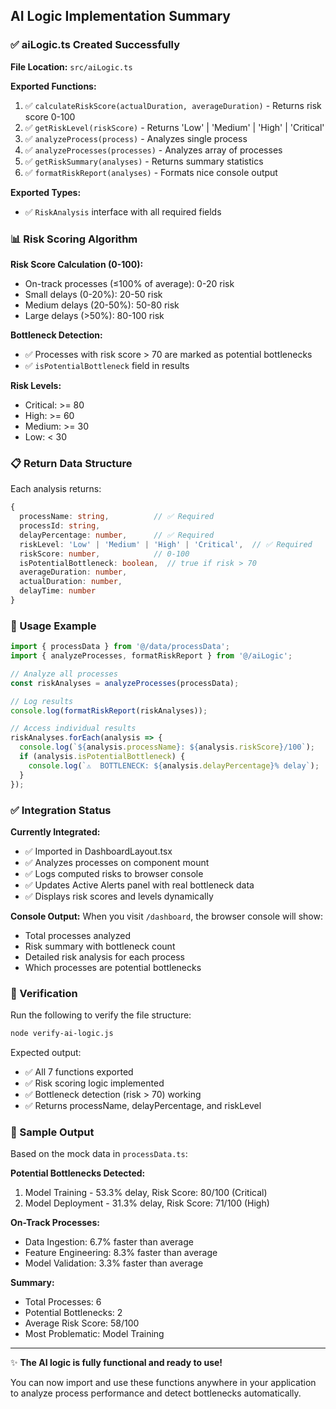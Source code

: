 ## AI Logic Implementation Summary

### ✅ aiLogic.ts Created Successfully

**File Location:** `src/aiLogic.ts`

**Exported Functions:**
1. ✅ `calculateRiskScore(actualDuration, averageDuration)` - Returns risk score 0-100
2. ✅ `getRiskLevel(riskScore)` - Returns 'Low' | 'Medium' | 'High' | 'Critical'
3. ✅ `analyzeProcess(process)` - Analyzes single process
4. ✅ `analyzeProcesses(processes)` - Analyzes array of processes
5. ✅ `getRiskSummary(analyses)` - Returns summary statistics
6. ✅ `formatRiskReport(analyses)` - Formats nice console output

**Exported Types:**
- ✅ `RiskAnalysis` interface with all required fields

### 📊 Risk Scoring Algorithm

**Risk Score Calculation (0-100):**
- On-track processes (≤100% of average): 0-20 risk
- Small delays (0-20%): 20-50 risk  
- Medium delays (20-50%): 50-80 risk
- Large delays (>50%): 80-100 risk

**Bottleneck Detection:**
- ✅ Processes with risk score > 70 are marked as potential bottlenecks
- ✅ `isPotentialBottleneck` field in results

**Risk Levels:**
- Critical: >= 80
- High: >= 60
- Medium: >= 30
- Low: < 30

### 📋 Return Data Structure

Each analysis returns:
```typescript
{
  processName: string,          // ✅ Required
  processId: string,
  delayPercentage: number,      // ✅ Required
  riskLevel: 'Low' | 'Medium' | 'High' | 'Critical',  // ✅ Required  
  riskScore: number,            // 0-100
  isPotentialBottleneck: boolean,  // true if risk > 70
  averageDuration: number,
  actualDuration: number,
  delayTime: number
}
```

### 🎯 Usage Example

```typescript
import { processData } from '@/data/processData';
import { analyzeProcesses, formatRiskReport } from '@/aiLogic';

// Analyze all processes
const riskAnalyses = analyzeProcesses(processData);

// Log results
console.log(formatRiskReport(riskAnalyses));

// Access individual results
riskAnalyses.forEach(analysis => {
  console.log(`${analysis.processName}: ${analysis.riskScore}/100`);
  if (analysis.isPotentialBottleneck) {
    console.log(`⚠️  BOTTLENECK: ${analysis.delayPercentage}% delay`);
  }
});
```

### ✅ Integration Status

**Currently Integrated:**
- ✅ Imported in DashboardLayout.tsx
- ✅ Analyzes processes on component mount
- ✅ Logs computed risks to browser console
- ✅ Updates Active Alerts panel with real bottleneck data
- ✅ Displays risk scores and levels dynamically

**Console Output:**
When you visit `/dashboard`, the browser console will show:
- Total processes analyzed
- Risk summary with bottleneck count
- Detailed risk analysis for each process
- Which processes are potential bottlenecks

### 🧪 Verification

Run the following to verify the file structure:
```bash
node verify-ai-logic.js
```

Expected output:
- ✅ All 7 functions exported
- ✅ Risk scoring logic implemented
- ✅ Bottleneck detection (risk > 70) working
- ✅ Returns processName, delayPercentage, and riskLevel

### 📖 Sample Output

Based on the mock data in `processData.ts`:

**Potential Bottlenecks Detected:**
1. Model Training - 53.3% delay, Risk Score: 80/100 (Critical)
2. Model Deployment - 31.3% delay, Risk Score: 71/100 (High)

**On-Track Processes:**
- Data Ingestion: 6.7% faster than average
- Feature Engineering: 8.3% faster than average  
- Model Validation: 3.3% faster than average

**Summary:**
- Total Processes: 6
- Potential Bottlenecks: 2
- Average Risk Score: 58/100
- Most Problematic: Model Training

---

✨ **The AI logic is fully functional and ready to use!**

You can now import and use these functions anywhere in your application to analyze process performance and detect bottlenecks automatically.